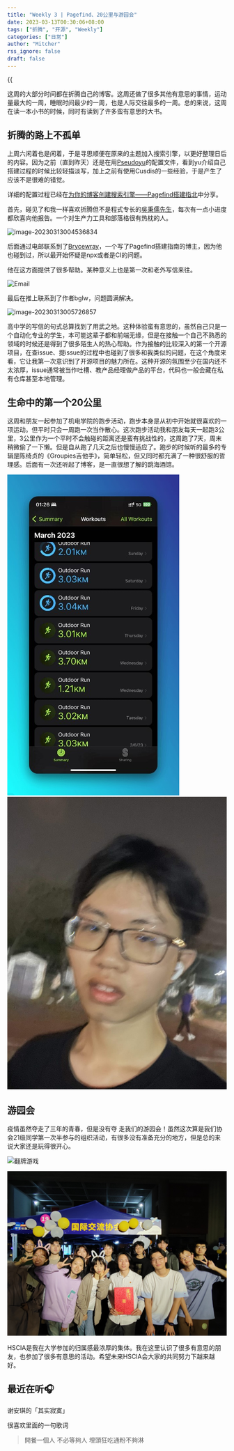```yaml
---
title: "Weekly 3 | Pagefind、20公里与游园会"
date: 2023-03-13T00:30:06+08:00
tags: ["折腾", "开源", "Weekly"]
categories: ["日常"]
author: "Mitcher"
rss_ignore: false
draft: false
---
```


{{<audio src="audios/其实寂寞.mp3" caption="《其实寂寞》-谢安琪">}}

这周的大部分时间都在折腾自己的博客。这周还做了很多其他有意思的事情，运动量最大的一周，睡眠时间最少的一周，也是人际交往最多的一周。总的来说，这周在读一本小书的时候，同时有读到了许多蛮有意思的大书。
<!--more-->

## 折腾的路上不孤单

上周六闲着也是闲着，于是寻思顺便在原来的主题加入搜索引擎，以更好整理日后的内容。因为之前（直到昨天）还是在用[Pseudoyu](www.pseudoyu.com)的配置文件，看到yu介绍自己搭建过程的时候比较轻描淡写，加上之前有使用Cusdis的一些经验，于是产生了应该不是很难的错觉。

详细的配置过程已经在[为你的博客创建搜索引擎——Pagefind搭建指北](https://www.huang-zifeng.com/p/为你的博客创建搜索引擎pagefind搭建指北/)中分享。

首先，碰见了和我一样喜欢折腾但不是程式专长的[吳秉儒先生](https://pinchlime.com/)，每次有一点小进度都欣喜向他报告。一个对生产力工具和部落格很有热枕的人。

![image-20230313004536834](https://mitcher-1316637614.cos.ap-nanjing.myqcloud.com/test/image-20230313004536834.png)

后面通过电邮联系到了[Brycewray]([BryceWray.com](https://www.brycewray.com/))，一个写了Pagefind搭建指南的博主，因为他也碰到过，所以最开始怀疑是npx或者是CI的问题。

他在这方面提供了很多帮助。某种意义上也是第一次和老外写信来往。

![Email](https://mitcher-1316637614.cos.ap-nanjing.myqcloud.com/test/image-20230313005245363.png)

最后在推上联系到了作者bglw，问题圆满解决。

![image-20230313005726857](https://mitcher-1316637614.cos.ap-nanjing.myqcloud.com/test/image-20230313005726857.png)

高中学的写信的句式总算找到了用武之地。这种体验蛮有意思的，虽然自己只是一个自动化专业的学生，本可能这辈子都和前端无缘，但是在接触一个自己不熟悉的领域的时候还是得到了很多陌生人的热心帮助。作为接触的比较深入的第一个开源项目，在查issue、提issue的过程中也碰到了很多和我类似的问题，在这个角度来看，它让我第一次意识到了开源项目的魅力所在。这种开源的氛围至少在国内还不太浓厚，issue通常被当作吐槽、教产品经理做产品的平台，代码也一般会藏在私有仓库甚至本地管理。

## 生命中的第一个20公里

这周和朋友一起参加了机电学院的跑步活动，跑步本身是从初中开始就很喜欢的一项运动。但平时只会一周跑一次当作散心。这次跑步活动我和朋友每天一起跑3公里，3公里作为一个平时不会触碰的距离还是蛮有挑战性的，这周跑了7天，周末稍微偷了一下懒。但是自从跑了几天之后也慢慢适应了。跑步的时候听的最多的专辑是陈绮贞的《Groupies吉他手》，简单轻松，但又同时都充满了一种很舒服的哲理感。后面有一次还听起了博客，是一直很想了解的跳海酒馆。

![7-Day Workouts](workout.jpg)  ![Me](IMG_0468.jpg)

## 游园会

疫情虽然夺走了三年的青春，但是没有夺                                                                                                                                                                                                                                                                                                   走我们的游园会！虽然这次算是我们协会21级同学第一次半参与的组织活动，有很多没有准备充分的地方，但是总的来说大家还是玩得很开心。

![翻牌游戏](IMG_0531.png)

![合照](游园会_21.jpg)

HSCIA是我在大学参加的归属感最浓厚的集体。我在这里认识了很多有意思的朋友，也参加了很多有意思的活动。希望未来HSCIA会大家的共同努力下越来越好。

## 最近在听🎧

谢安琪的「其实寂寞」

很喜欢里面的一句歌词

> 開餐一個人 不必等夠人 埋頭狂吃通粉不夠淋
